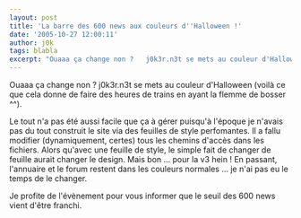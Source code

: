 ```yaml
---
layout: post
title: 'La barre des 600 news aux couleurs d''Halloween !'
date: '2005-10-27 12:00:11'
author: j0k
tags: blabla
excerpt: "Ouaaa ça change non ?   j0k3r.n3t se mets au couleur d'Halloween (voilà ce que cela donne de faire des heures de trains en ayant la flemme de bosser ^^).  \n  \nLe tout n'a pas été aussi facile que ça à gérer puisqu'à l'époque je n'avais pas du tout construit le site via des feuilles de style perfomantes. Il a fallu modifier (dynamiquement, certes) tous les      …"
---
```


Ouaaa ça change non ?   j0k3r.n3t se mets au couleur d'Halloween (voilà ce que cela donne de faire des heures de trains en ayant la flemme de bosser ^^).

Le tout n'a pas été aussi facile que ça à gérer puisqu'à l'époque je n'avais pas du tout construit le site via des feuilles de style perfomantes. Il a fallu modifier (dynamiquement, certes) tous les chemins d'accès dans les fichiers. Alors qu'avec une feuille de style, le simple fait de changer de feuille aurait changer le design. Mais bon ... pour la v3 hein !   En passant, l'annuaire et le forum restent dans les couleurs normales ... je n'ai pas eu le temps de le changer.

Je profite de l'évènement pour vous informer que le seuil des 600 news vient d'être franchi.
